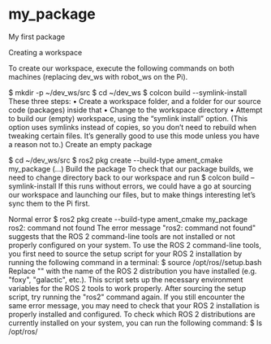 # my_package
My first package



Creating a workspace

To create our workspace, execute the following commands on both machines (replacing dev_ws with robot_ws on the Pi).

$ mkdir -p ~/dev_ws/src
$ cd ~/dev_ws
$ colcon build --symlink-install
These three steps:
    • Create a workspace folder, and a folder for our source code (packages) inside that 
    • Change to the workspace directory 
    • Attempt to build our (empty) workspace, using the “symlink install” option. (This option uses symlinks instead of copies, so you don’t need to rebuild when tweaking certain files. It’s generally good to use this mode unless you have a reason not to.) 
Create an empty package

$ cd ~/dev_ws/src
$ ros2 pkg create --build-type ament_cmake my_package
(…)
Build the package
To check that our package builds, we need to change directory back to our workspace and run 
$ colcon build –symlink-install
If this runs without errors, we could have a go at sourcing our workspace and launching our files, but to make things interesting let’s sync them to the Pi first.

Normal error
$ ros2 pkg create --build-type ament_cmake my_package
ros2: command not found
The error message "ros2: command not found" suggests that the ROS 2 command-line tools are not installed or not properly configured on your system.
To use the ROS 2 command-line tools, you first need to source the setup script for your ROS 2 installation by running the following command in a terminal:
$ source /opt/ros/<distro>/setup.bash
Replace "<distro>" with the name of the ROS 2 distribution you have installed (e.g. "foxy", "galactic", etc.). This script sets up the necessary environment variables for the ROS 2 tools to work properly.
After sourcing the setup script, try running the "ros2" command again. If you still encounter the same error message, you may need to check that your ROS 2 installation is properly installed and configured.
To check which ROS 2 distributions are currently installed on your system, you can run the following command:
$ ls /opt/ros/
